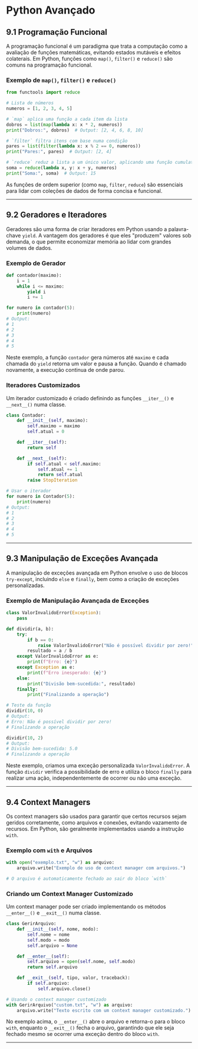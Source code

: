 # Python Avançado

## 9.1 Programação Funcional

A programação funcional é um paradigma que trata a computação como a avaliação de funções matemáticas, evitando estados mutáveis e efeitos colaterais. Em Python, funções como `map()`, `filter()` e `reduce()` são comuns na programação funcional.

### Exemplo de `map()`, `filter()` e `reduce()`

```python
from functools import reduce

# Lista de números
numeros = [1, 2, 3, 4, 5]

# `map` aplica uma função a cada item da lista
dobros = list(map(lambda x: x * 2, numeros))
print("Dobros:", dobros)  # Output: [2, 4, 6, 8, 10]

# `filter` filtra itens com base numa condição
pares = list(filter(lambda x: x % 2 == 0, numeros))
print("Pares:", pares)  # Output: [2, 4]

# `reduce` reduz a lista a um único valor, aplicando uma função cumulativa
soma = reduce(lambda x, y: x + y, numeros)
print("Soma:", soma)  # Output: 15
```

As funções de ordem superior (como `map`, `filter`, `reduce`) são essenciais para lidar com coleções de dados de forma concisa e funcional.

---

## 9.2 Geradores e Iteradores

Geradores são uma forma de criar iteradores em Python usando a palavra-chave `yield`. A vantagem dos geradores é que eles "produzem" valores sob demanda, o que permite economizar memória ao lidar com grandes volumes de dados.

### Exemplo de Gerador

```python
def contador(maximo):
    i = 1
    while i <= maximo:
        yield i
        i += 1

for numero in contador(5):
    print(numero)
# Output:
# 1
# 2
# 3
# 4
# 5
```

Neste exemplo, a função `contador` gera números até `maximo` e cada chamada do `yield` retorna um valor e pausa a função. Quando é chamado novamente, a execução continua de onde parou.

### Iteradores Customizados

Um iterador customizado é criado definindo as funções `__iter__()` e `__next__()` numa classe.

```python
class Contador:
    def __init__(self, maximo):
        self.maximo = maximo
        self.atual = 0

    def __iter__(self):
        return self

    def __next__(self):
        if self.atual < self.maximo:
            self.atual += 1
            return self.atual
        raise StopIteration

# Usar o iterador
for numero in Contador(5):
    print(numero)
# Output:
# 1
# 2
# 3
# 4
# 5
```

---

## 9.3 Manipulação de Exceções Avançada

A manipulação de exceções avançada em Python envolve o uso de blocos `try-except`, incluindo `else` e `finally`, bem como a criação de exceções personalizadas.

### Exemplo de Manipulação Avançada de Exceções

```python
class ValorInvalidoError(Exception):
    pass

def dividir(a, b):
    try:
        if b == 0:
            raise ValorInvalidoError("Não é possível dividir por zero!")
        resultado = a / b
    except ValorInvalidoError as e:
        print(f"Erro: {e}")
    except Exception as e:
        print(f"Erro inesperado: {e}")
    else:
        print("Divisão bem-sucedida:", resultado)
    finally:
        print("Finalizando a operação")

# Teste da função
dividir(10, 0)
# Output:
# Erro: Não é possível dividir por zero!
# Finalizando a operação

dividir(10, 2)
# Output:
# Divisão bem-sucedida: 5.0
# Finalizando a operação
```

Neste exemplo, criamos uma exceção personalizada `ValorInvalidoError`. A função `dividir` verifica a possibilidade de erro e utiliza o bloco `finally` para realizar uma ação, independentemente de ocorrer ou não uma exceção.

---

## 9.4 Context Managers

Os context managers são usados para garantir que certos recursos sejam geridos corretamente, como arquivos e conexões, evitando vazamento de recursos. Em Python, são geralmente implementados usando a instrução `with`.

### Exemplo com `with` e Arquivos

```python
with open("exemplo.txt", "w") as arquivo:
    arquivo.write("Exemplo de uso de context manager com arquivos.")

# O arquivo é automaticamente fechado ao sair do bloco `with`
```

### Criando um Context Manager Customizado

Um context manager pode ser criado implementando os métodos `__enter__()` e `__exit__()` numa classe.

```python
class GerirArquivo:
    def __init__(self, nome, modo):
        self.nome = nome
        self.modo = modo
        self.arquivo = None

    def __enter__(self):
        self.arquivo = open(self.nome, self.modo)
        return self.arquivo

    def __exit__(self, tipo, valor, traceback):
        if self.arquivo:
            self.arquivo.close()

# Usando o context manager customizado
with GerirArquivo("custom.txt", "w") as arquivo:
    arquivo.write("Texto escrito com um context manager customizado.")
```

No exemplo acima, o `__enter__()` abre o arquivo e retorna-o para o bloco `with`, enquanto o `__exit__()` fecha o arquivo, garantindo que ele seja fechado mesmo se ocorrer uma exceção dentro do bloco `with`.

---
